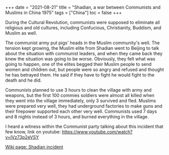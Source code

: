 +++
date = "2021-08-21"
title = "Shadian, a war between Communists and Muslims in China 1975"
tags = ["China"]
toc = false
+++

During the Cultural Revolution, communists were supposed to eliminate all religious and old cultures, including Confucious, Christianity, Buddism, and Muslim as well.

The communist army put pigs' heads in the Muslim community's well. The tension kept growing, the Muslim elite from Shadian went to Beijing to talk about the situation with communist leaders, and when they came back they knew the situation was going to be worse. Obviously, they felt what was going to happen, one of the elites begged their Muslim people to send women and children out, but people were so angry and refused and thought he has betrayed them. He said if they have to fight he would fight to the death and he did.

Communists planned to use 3 hours to clean the village with army and weapons, but the first 100 commies soldiers were almost all killed when they went into the village immediately, only 3 survived and fled. Muslims were prepared very well, they had underground factories to make guns and their firepower supported each other very well. Communists used 7 days and 8 nights instead of 3 hours, and burned everything in the village.

I heard a witness within the Communist party talking about this incident that few know, link on youtube: https://www.youtube.com/watch?v=lVz73p2eVSY

[Wiki page: Shadian incident](https://en.wikipedia.org/wiki/Shadian_incident)

